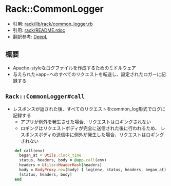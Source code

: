 # Rack::CommonLogger
- 引用: [rack/lib/rack/common_logger.rb](https://github.com/rack/rack/blob/master/lib/rack/common_logger.rb)
- 引用: [rack/README.rdoc](https://github.com/rack/rack/blob/master/README.rdoc)
- 翻訳参考: [DeepL](https://www.deepl.com/translator)

## 概要
- Apache-styleなログファイルを作成するためのミドルウェア
- 与えられた+app+へのすべてのリクエストを転送し、設定されたロガーに記録する

## `Rack::CommonLogger#call`
- レスポンスが返された後、すべてのリクエストをcommon_log形式でログに記録する
  - アプリが例外を発生させた場合、リクエストはロギングされない
  - ロギングはリクエストボディが完全に送信された後に行われるため、
    レスポンスボディの送信中に例外が発生した場合、リクエストはロギングされない
```ruby
    def call(env)
      began_at = Utils.clock_time
      status, headers, body = @app.call(env)
      headers = Utils::HeaderHash[headers]
      body = BodyProxy.new(body) { log(env, status, headers, began_at) }
      [status, headers, body]
    end
```
